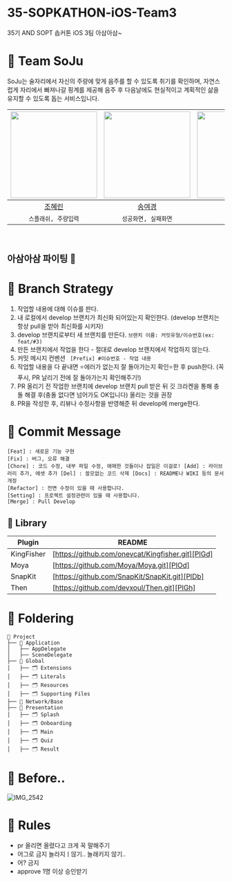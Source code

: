 # 35-SOPKATHON-iOS-Team3
35기 AND SOPT 솝커톤 iOS 3팀 아삼아삼~

# 🍺 Team SoJu
SoJu는 술자리에서 자신의 주량에 맞게 음주를 할 수 있도록 취기를 확인하며, 자연스럽게 자리에서 빠져나갈 핑계를 제공해 음주 후 다음날에도 현실적이고 계획적인 삶을 유지할 수 있도록 돕는 서비스입니다.

<div align=center>
  
<img width="200px" src="https://github.com/Johyerin.png"/> | <img width="200px" src="https://github.com/0gonge.png"/> | <img width="200px" src="https://github.com/ChoiAnYong.png"/> | <img width="200px" src = "https://github.com/yurim830.png"/> | 
|:-----:|:-----:|:-----:|:-----:|
|[조혜린](https://github.com/Johyerin)|[송여경](https://github.com/0gonge)|[최안용](https://github.com/ChoiAnYong)|[김유림](https://github.com/yurim830)
| `스플래쉬, 주량입력` | `성공화면, 실패화면` | `퀴즈 페이지` |  `메인 페이지` |

</div>
<br>

## 아삼아삼 파이팅 🤪

# 🍺 Branch Strategy 

1. 작업할 내용에 대해 이슈를 판다.
2. 내 로컬에서 develop 브랜치가 최신화 되어있는지 확인한다. (develop 브랜치는 항상 pull을 받아 최신화를 시키자)
3. develop 브랜치로부터 새 브랜치를 만든다. 
``` 브랜치 이름: 커밋유형/이슈번호(ex: feat/#3) ```
4. 만든 브랜치에서 작업을 한다 - 절대로 develop 브랜치에서 작업하지 않는다.
5.  커밋 메시지 컨벤션 ```  [Prefix] #이슈번호 - 작업 내용 ```
6.  작업할 내용을 다 끝내면 ⭐️에러가 없는지 잘 돌아가는지 확인⭐️한 후 push한다. (꼭 푸시, PR 날리기 전에 잘 돌아가는지 확인해주기!)
7.  PR 올리기 전 작업한 브랜치에 develop 브랜치 pull 받은 뒤 깃 크라켄을 통해 충돌 해결 후(충돌 없다면 넘어가도 OK입니다) 올리는 것을 권장
8.  PR을 작성한 후, 리뷰나 수정사항을 반영해준 뒤 develop에 merge한다.

# 🍺 Commit Message
``` 
[Feat] : 새로운 기능 구현
[Fix] : 버그, 오류 해결
[Chore] : 코드 수정, 내부 파일 수정, 애매한 것들이나 잡일은 이걸로! [Add] : 라이브러리 추가, 에셋 추가 [Del] : 쓸모없는 코드 삭제 [Docs] : README나 WIKI 등의 문서 개정
[Refactor] : 전면 수정이 있을 때 사용합니다.
[Setting] : 프로젝트 설정관련이 있을 때 사용합니다.
[Merge] : Pull Develop
```

## 🍺 Library

| Plugin | README |
| ------ | ------ |
| KingFisher | [https://github.com/onevcat/Kingfisher.git][PlGd] |
| Moya | [https://github.com/Moya/Moya.git][PlOd] |
| SnapKit | [https://github.com/SnapKit/SnapKit.git][PlDb] |
| Then | [https://github.com/devxoul/Then.git][PlGh] |

# 🍺 Foldering
```
📁 Project
├── 📁 Application
│   ├── AppDelegate
│   ├── SceneDelegate
├── 📁 Global
│   ├── 🗂️ Extensions
│   ├── 🗂️ Literals
│   ├── 🗂️ Resources
│   ├── 🗂️ Supporting Files
├── 📁 Network/Base
├── 📁 Presentation
│   ├── 🗂️ Splash
│   ├── 🗂️ Onboarding
│   ├── 🗂️ Main
│   ├── 🗂️ Quiz
│   ├── 🗂️ Result

```

# 🤪 Before..
![IMG_2542](https://github.com/user-attachments/assets/5c8b7c33-bcc7-40ce-a889-8a837a23cbc2)


#  🍺 Rules
- pr 올리면 올렸다고 크게 꼭 말해주기
- 어그로 금지 놀라지ㅣ않기.. 놀래키지 않기..
- 어? 금지
- approve 1명 이상 승인받기

